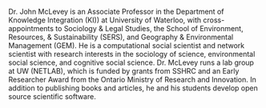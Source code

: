 Dr. John McLevey is an Associate Professor in the Department of Knowledge Integration (KI)) at University of Waterloo, with cross-appointments to Sociology & Legal Studies, the School of Environment, Resources, & Sustainability (SERS), and Geography & Environmental Management (GEM). He is a computational social scientist and network scientist with research interests in the sociology of science, environmental social science, and cognitive social science. Dr. McLevey runs a lab group at UW (NETLAB), which is funded by grants from SSHRC and an Early Researcher Award from the Ontario Ministry of Research and Innovation. In addition to publishing books and articles, he and his students develop open source scientific software.
